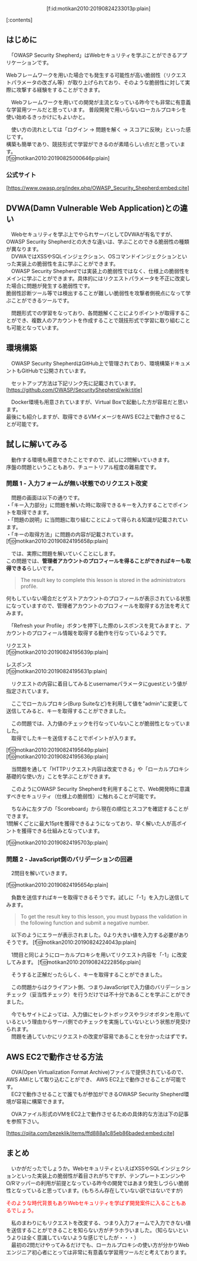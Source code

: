 <p align="center">[f:id:motikan2010:20190824233013p:plain]</p>

<div class="contents-box">
  <p>[:contents]</p>
</div>

## はじめに

　「OWASP Security Shepherd」はWebセキュリティを学ぶことができるアプリケーションです。  

Webフレームワークを用いた場合でも発生する可能性が高い脆弱性（リクエストパラメータの改ざん等）が取り上げられており、そのような脆弱性に対して実際に攻撃する経験をすることができます。
  
　<span class="m-y">Webフレームワークを用いての開発が主流となっている昨今でも非常に有意義な学習用ツール</span>だと思っています。
普段開発で用いらないローカルプロキシを使い始めるきっかけにもよいかと。

　使い方の流れとしては「ログイン → 問題を解く → スコアに反映」といった感じです。  
構築も簡単であり、競技形式で学習ができるのが素晴らしい点だと思っています。  
[f:id:motikan2010:20190825000646p:plain]

### 公式サイト

[https://www.owasp.org/index.php/OWASP_Security_Shepherd:embed:cite]

<!-- more -->


## DVWA(Damn Vulnerable Web Application)との違い
　Webセキュリティを学ぶ上でやられサーバとしてDVWAが有名ですが、OWASP Security Shepherdとの大きな違いは、学ぶことのできる脆弱性の種類が異なります。  
　DVWAではXSSやSQLインジェクション、OSコマンドインジェクションといった実装上の脆弱性を主に学ぶことができます。  
　OWASP Security Shepherdでは実装上の脆弱性ではなく、仕様上の脆弱性をメインに学ぶことができます。具体的にはリクエストパラメータを不正に改変した場合に問題が発生する脆弱性です。  
脆弱性診断ツール等では検出することが難しい脆弱性を攻撃者側視点になって学ぶことができるツールです。  

　問題形式での学習をなっており、各問題解くことによりポイントが取得することができ、複数人のアカウントを作成することで競技形式で学習に取り組むことも可能となっています。

## 環境構築

　OWASP Security ShepherdはGitHub上で管理されており、環境構築ドキュメントもGitHubで公開されています。

　セットアップ方法は下記リンク先に記載されています。
[https://github.com/OWASP/SecurityShepherd/wiki:title]  

　Docker環境も用意されていますが、Virtual Boxで起動した方が容易だと思います。  
最後にも紹介しますが、取得できるVMイメージをAWS EC2上で動作させることが可能です。

## 試しに解いてみる
　動作する環境も用意できたことですので、試しに2問解いていきます。  
序盤の問題ということもあり、チュートリアル程度の難易度です。

### 問題 1 - 入力フォームが無い状態でのリクエスト改変
　問題の画面は以下の通りです。  
・「キー入力部分」に問題を解いた時に取得できるキーを入力することでポイントを取得できます。  
・「問題の説明」に当問題に取り組むことによって得られる知識が記載されています。  
・「キーの取得方法」に問題の内容が記載されています。
[f:id:motikan2010:20190824195658p:plain]  

　では、実際に問題を解いていくことにします。  
この問題では、<b>管理者アカウントのプロフィールを得ることができればキーも取得できる</b>らしいです。
> The result key to complete this lesson is stored in the administrators profile. 

何もしていない場合だとゲストアカウントのプロフィールが表示されている状態になっていますので、管理者アカウントのプロフィールを取得する方法を考えてみます。  

　「Refresh your Profile」ボタンを押下した際のレスポンスを見てみますと、アカウントのプロフィール情報を取得する動作を行なっているようです。  

リクエスト  
[f:id:motikan2010:20190824195639p:plain]  

レスポンス  
[f:id:motikan2010:20190824195631p:plain]  

　リクエストの内容に着目してみるとusernameパラメータにguestという値が指定されています。  

　ここでローカルプロキシ(Burp Suiteなど)を利用して値を"admin"に変更して送信してみると、キーを取得することができました。  

　この問題では、入力値のチェックを行なっていないことが脆弱性となっていました。  
　取得でしたキーを送信することでポイントが入ります。  

[f:id:motikan2010:20190824195649p:plain]  
[f:id:motikan2010:20190824195636p:plain]  

　当問題を通して「HTTPリクエスト内容は改変できる」や「ローカルプロキシ基礎的な使い方」ことを学ぶことができます。  

　このようにOWASP Security Shepherdを利用することで、Web開発時に意識すべきセキュリティ（仕様上の脆弱性）に触れることが可能です。

　ちなみに左タブの「Scoreboard」から現在の順位とスコアを確認することができます。  
1問解くごとに最大15ptを獲得できるようになっており、早く解いた人が高ポイントを獲得できる仕組みとなっています。

[f:id:motikan2010:20190824195703p:plain]  

### 問題 2 - JavaScript側のバリデーションの回避

　2問目を解いていきます。

[f:id:motikan2010:20190824195654p:plain]  

　負数を送信すればキーを取得できるそうです。試しに「-1」を入力し送信してみます。
> To get the result key to this lesson, you must bypass the validation in the following function and submit a negative number. 

　以下のようにエラーが表示されました。0より大きい値を入力する必要がありそうです。
[f:id:motikan2010:20190824224043p:plain]

　1問目と同じようにローカルプロキシを用いてリクエスト内容を「-1」に改変してみます。
[f:id:motikan2010:20190824222856p:plain]

　そうすると正解だったらしく、キーを取得することができました。

　この問題からはクライアント側、つまりJavaScriptで入力値のバリデーションチェック（妥当性チェック）を行うだけでは不十分であることを学ぶことができました。

　今でもサイトによっては、入力値にセレクトボックスやラジオボタンを用いているという理由からサーバ側でのチェックを実施していないという状態が見受けられます。  
　<span class="m-y">問題を通していかにリクエストの改変が容易であることを分かったはずです。</span>

## AWS EC2で動作させる方法

　OVA(Open Virtualization Format Archive)ファイルで提供されているので、AWS AMIとして取り込むことができ、 AWS EC2上で動作させることが可能です。  
　<span class="m-y">EC2で動作させることで誰でもが参加ができるOWASP Security Shepherd環境が容易に構築できます。</span>

　OVAファイル形式のVMをEC2上で動作させるための具体的な方法は下の記事を参照下さい。

[https://qiita.com/bezeklik/items/ffd888a1c85eb86baded:embed:cite]


## まとめ

　いかがだったでしょうか。WebセキュリティといえばXSSやSQLインジェクションといった実装上の脆弱性が着目されがちですが、テンプレートエンジンやO/Rマッパーの利用が前提となっている昨今の開発ではあまり発生しづらい脆弱性となっていると思っています。(もちろん存在していない訳ではないですが)  

 <span style="color: #ff0000">そのような時代背景もありWebセキュリティを学ばず開発案件に入ることもあるでしょう。</span>  

　私のまわりにもリクエストを改変する、つまり入力フォームで入力できない値を送信することができることを知らない方がチラホラいました。（知らないというよりは全く意識していないような感じでしたが・・・）  
　最初の2問だけやってみるだけでも、ローカルプロキシの使い方が分かりWebエンジニア初心者にとっては非常に有意義な学習用ツールだと考えております。
